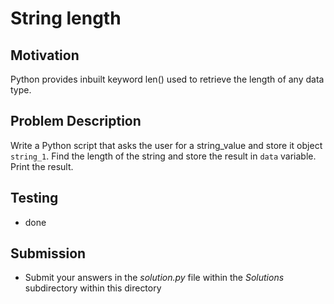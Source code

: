 # String length

## Motivation
Python provides inbuilt keyword len() used to retrieve the length of any data type. 

## Problem Description
Write a Python script  that asks the user for a string_value and store it object `string_1`.
Find the length of the string and store the result in `data` variable.
Print the result. 

## Testing
* done

## Submission
* Submit your answers in the *solution.py* file within the *Solutions* subdirectory within this directory
